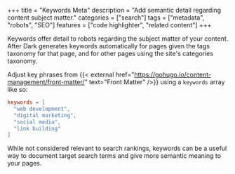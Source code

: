 +++
title = "Keywords Meta"
description = "Add semantic detail regarding content subject matter."
categories = ["search"]
tags = ["metadata", "robots", "SEO"]
features = ["code highlighter", "related content"]
+++

Keywords offer detail to robots regarding the subject matter of your content. After Dark generates keywords automatically for pages given the tags taxonomy for that page, and for other pages using the site's categories taxonomy.

Adjust key phrases from {{< external href="https://gohugo.io/content-management/front-matter/" text="Front Matter" />}} using a `keywords` array like so:

```toml
keywords = [
  "web development",
  "digital marketing",
  "social media",
  "link building"
]
```

While not considered relevant to search rankings, keywords can be a useful way to document target search terms and give more semantic meaning to your pages.
